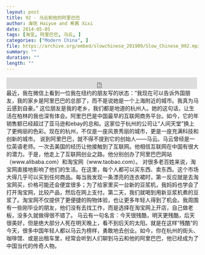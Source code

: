 ```yaml
---
layout: post
title: 92 - 马云和他的阿里巴巴
author: 海悦 Haiyue and 希茜 Xixi
date: 2014-05-05
tags: [淘宝, 阿里巴巴, 马云, ]
categories: ["Modern China", ]
file: https://archive.org/embed/slowchinese_201909/Slow_Chinese_092.mp3
summary: ""
duration: ""
length: ""
---
```


<iframe src="https://archive.org/embed/slowchinese_201909/Slow_Chinese_092.mp3" width="500" height="30" frameborder="0" webkitallowfullscreen="true" mozallowfullscreen="true" allowfullscreen></iframe>
最近，我在微信上看到一位我在纽约的朋友写的状态：“我现在可以告诉外国朋友，我的家乡是阿里巴巴的总部了，而不是说她是一个上海附近的城市。我真为马云感到自豪。”
这位朋友是我的老乡，我们都是地道的杭州人。她的这句话，让生活在柏林的我也深有体会。阿里巴巴是中国最早的互联网商务平台。如今，它的年销售额已经超过了亚马逊和ebay的总和。这家位于杭州的公司让“人间天堂”换上了更绚丽的色彩。现在的杭州，不仅是一座风景秀丽的城市，更是一座充满科技和创新的城市。
说到阿里巴巴，就不得不提到它的创始人——马云。马云曾经是一位英语老师。一次去美国的经历让他接触到了互联网。他相信互联网在中国有很大的潜力。于是，他走上了互联网创业之路。他分别创办了阿里巴巴网站（www.alibaba.com）和淘宝网（www.taobao.com）。
对很多老百姓来说，淘宝网直接地影响了他们的生活。在这里，每个人都可以买东西、卖东西。这个市场大得几乎可以买到任何商品。每当我发现一条漂亮的连衣裙时，第一反应就是去淘宝网买，价格可能还会便宜很多；为了给家里买一台新的豆浆机，我妈妈也学会了打开淘宝网，比较产品，然后在网上支付。第二天，我们就喝到用新豆浆机煮的豆浆了。淘宝网不仅提供了更便捷的购物体验，也让更多年轻人得到了机会。我周围有一些刚毕业的朋友，他们没有去找工作，而是选择在淘宝网上开店，自己做老板，没多久就做得很不错了。
马云有一句名言：今天很残酷，明天更残酷，后天很美好，但是绝大部分人死在明天晚上，看不到后天的太阳。就是在这样“残酷”的今天，很多中国年轻人都以马云为榜样，勇敢地去创业。如今，你在杭州的街头、咖啡馆、或是出租车里，经常会听到人们聊到马云和他的阿里巴巴，他已经成为了中国当代的传奇人物。
 
